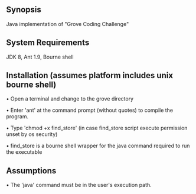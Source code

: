 ## Synopsis

Java implementation of "Grove Coding Challenge"

## System Requirements 

JDK 8, Ant 1.9, Bourne shell 

## Installation (assumes platform includes unix bourne shell) 

• Open a terminal and change to the grove directory 

• Enter 'ant' at the command prompt (without quotes) to compile the program. 

• Type 'chmod +x find_store' (in case find_store script execute permission unset by os security)

• find_store is a bourne shell wrapper for the java command required to run the executable

## Assumptions

• The 'java' command must be in the user's execution path.

